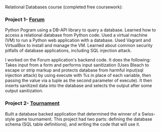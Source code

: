

Relational Databases course (completed free coursework):

### Project 1- [Forum]()

Python Pogram using a DB-API library to query a database. Learned how to access a relational database from Python code.
Used a virtual machine (VM) to run a Python web application with a database. Used Vagrant and VirtualBox to install and manage the VM. Learned about common security pitfalls of database applications, including SQL injection attack.

I worked on the Forum application's backend code. It does the following: Takes input from a form and performs input sanitization (Uses Bleach to escape or strip markup and protects database from harmful input(sql injection attack) by using execute with %s in place of each variable, then passing the value via a tuple as the second parameter of execute). It then inserts sanitized data into the database and selects the output after some output sanitization. 

### Project 2- [Tournament](https://github.com/BMariscal/Intro-to-Relational-Databases/blob/master/vagrant/README.md)

Built a database backed application that determined the winner of a Swiss-style game tournament. 
This project had two parts: defining the database schema (SQL table definitions), and writing the code 	that will use it.
  
